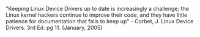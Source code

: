 "Keeping Linux Device Drivers up to date is increasingly a challenge; the Linux kernel hackers continue to improve their code, and they have little patience for documentation that fails to keep up" - Corbet, J. Linux Device Drivers. 3rd Ed. pg 11. (January, 2005)